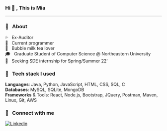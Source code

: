 ### Hi :confetti_ball: , This is Mia 
---

<!--
**miaaaz/miaaaz** is a ✨ _special_ ✨ repository because its `README.md` (this file) appears on your GitHub profile.

Here are some ideas to get you started:

- 🔭 I’m currently working on ...
- 🌱 I’m currently learning ...
- 👯 I’m looking to collaborate on ...
- 🤔 I’m looking for help with ...
- 💬 Ask me about ...
- 📫 How to reach me: ...
- 😄 Pronouns: ...
- ⚡ Fun fact: ...
-->

### 💖 &nbsp; About

:sweat_drops: &nbsp; Ex-Auditor \
:ribbon: &nbsp; Current programmer\
:shaved_ice: &nbsp; Bubble milk tea lover\
🎓 &nbsp; Graduate Student of Computer Science @ Northeastern University\
:cactus: &nbsp; Seeking SDE internship for Spring/Summer 22'

### :crystal_ball: &nbsp; Tech stack I used
**Languages**: Java, Python, JavaScript, HTML, CSS, SQL, C\
**Databases**: MySQL, SQLite, MongoDB\
**Frameworks** & Tools: React, Node.js, Bootstrap, JQuery, Postman, Maven, Linux, Git, AWS

### 💬 &nbsp; Connect with me
[![Linkedin](https://img.shields.io/badge/LinkedIn-0077B5?style=for-the-badge&logo=linkedin&logoColor=white)](https://www.linkedin.com/in/mian-zhao/)
